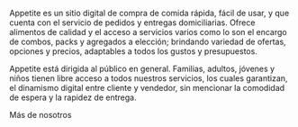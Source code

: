 Appetite es un sitio digital de compra de comida rápida, fácil de usar, y que cuenta con el servicio de pedidos y entregas domiciliarias. Ofrece alimentos de calidad y el acceso a servicios varios como lo son el encargo de combos, packs y agregados a elección; brindando variedad de ofertas, opciones y precios, adaptables a todos los gustos y presupuestos.

Appetite está dirigida al público en general. Familias, adultos, jóvenes y niños tienen libre acceso a todos nuestros servicios, los cuales garantizan, el dinamismo digital entre cliente y vendedor, sin mencionar la comodidad de espera y la rapidez de entrega.

Más de nosotros
